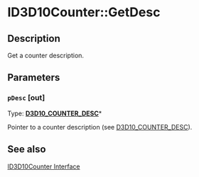 # ID3D10Counter::GetDesc

## Description

Get a counter description.

## Parameters

### `pDesc` [out]

Type: **[D3D10_COUNTER_DESC](https://learn.microsoft.com/windows/desktop/api/d3d10/ns-d3d10-d3d10_counter_desc)***

Pointer to a counter description (see [D3D10_COUNTER_DESC](https://learn.microsoft.com/windows/desktop/api/d3d10/ns-d3d10-d3d10_counter_desc)).

## See also

[ID3D10Counter Interface](https://learn.microsoft.com/windows/desktop/api/d3d10/nn-d3d10-id3d10counter)